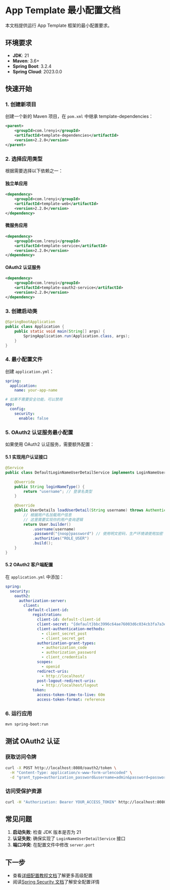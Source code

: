 # App Template 最小配置文档

本文档提供运行 App Template 框架的最小配置要求。

## 环境要求

- **JDK**: 21
- **Maven**: 3.6+
- **Spring Boot**: 3.2.4
- **Spring Cloud**: 2023.0.0

## 快速开始

### 1. 创建新项目

创建一个新的 Maven 项目，在 `pom.xml` 中继承 template-dependencies：

```xml
<parent>
    <groupId>com.lrenyi</groupId>
    <artifactId>template-dependencies</artifactId>
    <version>2.2.0</version>
</parent>
```

### 2. 选择应用类型

根据需要选择以下依赖之一：

#### 独立单应用
```xml
<dependency>
    <groupId>com.lrenyi</groupId>
    <artifactId>template-web</artifactId>
    <version>2.2.0</version>
</dependency>
```

#### 微服务应用
```xml
<dependency>
    <groupId>com.lrenyi</groupId>
    <artifactId>template-service</artifactId>
    <version>2.2.0</version>
</dependency>
```

#### OAuth2 认证服务
```xml
<dependency>
    <groupId>com.lrenyi</groupId>
    <artifactId>template-oauth2-service</artifactId>
    <version>2.2.0</version>
</dependency>
```

### 3. 创建启动类

```java
@SpringBootApplication
public class Application {
    public static void main(String[] args) {
        SpringApplication.run(Application.class, args);
    }
}
```

### 4. 最小配置文件

创建 `application.yml`：

```yaml
spring:
  application:
    name: your-app-name

# 如果不需要安全功能，可以禁用
app:
  config:
    security:
      enable: false
```

### 5. OAuth2 认证服务最小配置

如果使用 OAuth2 认证服务，需要额外配置：

#### 5.1 实现用户认证接口

```java
@Service
public class DefaultLoginNameUserDetailService implements LoginNameUserDetailService {
    
    @Override
    public String loginNameType() {
        return "username"; // 登录名类型
    }
    
    @Override
    public UserDetails loadUserDetail(String username) throws AuthenticationException {
        // 根据用户名加载用户信息
        // 这里需要实现你的用户查询逻辑
        return User.builder()
            .username(username)
            .password("{noop}password") // 使用明文密码，生产环境请使用加密
            .authorities("ROLE_USER")
            .build();
    }
}
```

#### 5.2 OAuth2 客户端配置

在 `application.yml` 中添加：

```yaml
spring:
  security:
    oauth2:
      authorization-server:
        client:
          default-client-id:
            registration:
              client-id: default-client-id
              client-secret: "{default}bbc3996c64ae76003d6c034cb3fa7a3e51dc624ee097681e39ec8f42"
              client-authentication-methods:
                - client_secret_post
                - client_secret_get
              authorization-grant-types:
                - authorization_code
                - authorization_password
                - client_credentials
              scopes:
                - openid
              redirect-uris:
                - http://localhost/
              post-logout-redirect-uris:
                - http://localhost/logout
            token:
              access-token-time-to-live: 60m
              access-token-format: reference
```

### 6. 运行应用

```bash
mvn spring-boot:run
```

## 测试 OAuth2 认证

### 获取访问令牌

```bash
curl -X POST http://localhost:8080/oauth2/token \
  -H "Content-Type: application/x-www-form-urlencoded" \
  -d "grant_type=authorization_password&username=admin&password=password&client_id=default-client-id&client_secret=app.template"
```

### 访问受保护资源

```bash
curl -H "Authorization: Bearer YOUR_ACCESS_TOKEN" http://localhost:8080/your-protected-endpoint
```

## 常见问题

1. **启动失败**: 检查 JDK 版本是否为 21
2. **认证失败**: 确保实现了 `LoginNameUserDetailService` 接口
3. **端口冲突**: 在配置文件中修改 `server.port`

## 下一步

- 查看[详细配置教程文档](./详细配置教程.md)了解更多高级配置
- 阅读[Spring Security 文档](../doc/spring_security.md)了解安全配置详情